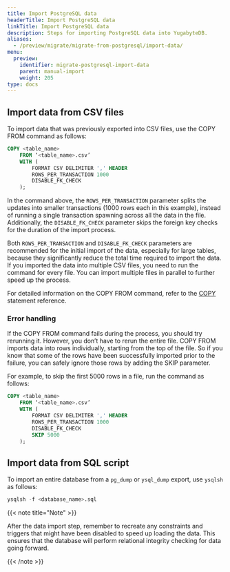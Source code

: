 ```yaml
---
title: Import PostgreSQL data
headerTitle: Import PostgreSQL data
linkTitle: Import PostgreSQL data
description: Steps for importing PostgreSQL data into YugabyteDB.
aliases:
  - /preview/migrate/migrate-from-postgresql/import-data/
menu:
  preview:
    identifier: migrate-postgresql-import-data
    parent: manual-import
    weight: 205
type: docs
---
```



## Import data from CSV files

To import data that was previously exported into CSV files, use the COPY FROM command as follows:

```sql
COPY <table_name>
    FROM ‘<table_name>.csv’
    WITH (
        FORMAT CSV DELIMITER ',' HEADER
        ROWS_PER_TRANSACTION 1000
        DISABLE_FK_CHECK
    );
```

In the command above, the `ROWS_PER_TRANSACTION` parameter splits the updates into smaller transactions (1000 rows each in this example), instead of running a single transaction spawning across all the data in the file. Additionally, the `DISABLE_FK_CHECK` parameter skips the foreign key checks for the duration of the import process.

Both `ROWS_PER_TRANSACTION` and `DISABLE_FK_CHECK` parameters are recommended for the initial import of the data, especially for large tables, because they significantly reduce the total time required to import the data. If you imported the data into multiple CSV files, you need to run the command for every file. You can import multiple files in parallel to further speed up the process.

For detailed information on the COPY FROM command, refer to the [COPY](../../../api/ysql/the-sql-language/statements/cmd_copy/) statement reference.

### Error handling

If the COPY FROM command fails during the process, you should try rerunning it. However, you don’t have to rerun the entire file. COPY FROM imports data into rows individually, starting from the top of the file. So if you know that some of the rows have been successfully imported prior to the failure, you can safely ignore those rows by adding the SKIP parameter.

For example, to skip the first 5000 rows in a file, run the command as follows:

```sql
COPY <table_name>
    FROM ‘<table_name>.csv’
    WITH (
        FORMAT CSV DELIMITER ',' HEADER
        ROWS_PER_TRANSACTION 1000
        DISABLE_FK_CHECK
        SKIP 5000
    );
```

## Import data from SQL script

To import an entire database from a `pg_dump` or `ysql_dump` export, use `ysqlsh` as follows:

```sql
ysqlsh -f <database_name>.sql
```

{{< note title="Note" >}}

After the data import step, remember to recreate any constraints and triggers that might have been disabled to speed up loading the data. This ensures that the database will perform relational integrity checking for data going forward.

{{< /note >}}
